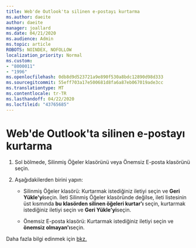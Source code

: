 ```yaml
---
title: Web'de Outlook'ta silinen e-postayı kurtarma
ms.author: daeite
author: daeite
manager: joallard
ms.date: 04/21/2020
ms.audience: Admin
ms.topic: article
ROBOTS: NOINDEX, NOFOLLOW
localization_priority: Normal
ms.custom:
- "8000011"
- "1996"
ms.openlocfilehash: 0db8d9d523721a9e890f530a8bdc12890d98d333
ms.sourcegitcommit: 55eff703a17e500681d8fa6a87eb067019ade3cc
ms.translationtype: MT
ms.contentlocale: tr-TR
ms.lasthandoff: 04/22/2020
ms.locfileid: "43765685"
---
```

# <a name="recover-deleted-email-in-outlook-on-the-web"></a>Web'de Outlook'ta silinen e-postayı kurtarma

1. Sol bölmede, Silinmiş Öğeler klasörünü veya Önemsiz E-posta klasörünü seçin.

2. Aşağıdakilerden birini yapın:

    - Silinmiş Öğeler klasörü: Kurtarmak istediğiniz iletiyi seçin ve **Geri Yükle'yi**seçin. İleti Silinmiş Öğeler klasöründe değilse, ileti listesinin üst kısmında **bu klasörden silinen öğeleri kurtar'ı** seçin, kurtarmak istediğiniz iletiyi seçin ve **Geri Yükle'yi**seçin.

    - Önemsiz E-posta klasörü: Kurtarmak istediğiniz iletiyi seçin ve **önemsiz olmayan'ı**seçin.

Daha fazla bilgi edinmek için [bkz.](https://support.office.com/article/a8ca78ac-4721-4066-95dd-571842e9fb11)